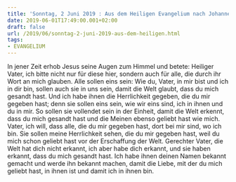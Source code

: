 ```yaml
---
title: 'Sonntag, 2 Juni 2019 : Aus dem Heiligen Evangelium nach Johannes - Joh 17,20-26.'
date: 2019-06-01T17:49:00.001+02:00
draft: false
url: /2019/06/sonntag-2-juni-2019-aus-dem-heiligen.html
tags: 
- EVANGELIUM
---
```


In jener Zeit erhob Jesus seine Augen zum Himmel und betete: Heiliger Vater, ich bitte nicht nur für diese hier, sondern auch für alle, die durch ihr Wort an mich glauben. Alle sollen eins sein: Wie du, Vater, in mir bist und ich in dir bin, sollen auch sie in uns sein, damit die Welt glaubt, dass du mich gesandt hast. Und ich habe ihnen die Herrlichkeit gegeben, die du mir gegeben hast; denn sie sollen eins sein, wie wir eins sind, ich in ihnen und du in mir. So sollen sie vollendet sein in der Einheit, damit die Welt erkennt, dass du mich gesandt hast und die Meinen ebenso geliebt hast wie mich. Vater, ich will, dass alle, die du mir gegeben hast, dort bei mir sind, wo ich bin. Sie sollen meine Herrlichkeit sehen, die du mir gegeben hast, weil du mich schon geliebt hast vor der Erschaffung der Welt. Gerechter Vater, die Welt hat dich nicht erkannt, ich aber habe dich erkannt, und sie haben erkannt, dass du mich gesandt hast. Ich habe ihnen deinen Namen bekannt gemacht und werde ihn bekannt machen, damit die Liebe, mit der du mich geliebt hast, in ihnen ist und damit ich in ihnen bin.